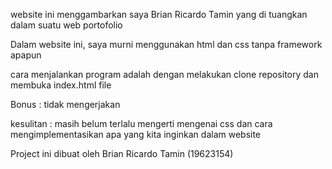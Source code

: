 website ini menggambarkan saya Brian Ricardo Tamin yang di tuangkan dalam suatu web portofolio

Dalam website ini, saya murni menggunakan html dan css tanpa framework apapun

cara menjalankan program adalah dengan melakukan clone repository dan membuka index.html file

Bonus : tidak mengerjakan

kesulitan : masih belum terlalu mengerti mengenai css dan cara mengimplementasikan apa yang kita inginkan dalam website

Project ini dibuat oleh Brian Ricardo Tamin (19623154)
